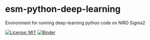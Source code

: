 # esm-python-deep-learning

Environment for running deep-learning python code on NIRD Sigma2



[![License: MIT](https://img.shields.io/badge/License-MIT-yellow.svg)](https://opensource.org/licenses/MIT)
[![Binder](https://mybinder.org/badge_logo.svg)](https://mybinder.org/v2/gh/NordicESMhub/esm-python-deep-learning/master)
